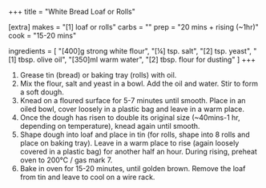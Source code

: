 +++
title = "White Bread Loaf or Rolls"

[extra]
makes = "[1] loaf or rolls"
carbs = ""
prep = "20 mins + rising (~1hr)"
cook = "15-20 mins"

ingredients = [
  "[400]g strong white flour",
  "[¼] tsp. salt",
  "[2] tsp. yeast",
  "[1] tbsp. olive oil",
  "[350]ml warm water",
  "[2] tbsp. flour for dusting"
]
+++

1. Grease tin (bread) or baking tray (rolls) with oil.
1. Mix the flour, salt and yeast in a bowl. Add the oil and water. Stir to form a soft dough.
1. Knead on a floured surface for 5-7 minutes until smooth. Place in an oiled bowl, cover loosely in a plastic bag and leave in a warm place.
1. Once the dough has risen to double its original size (~40mins-1 hr, depending on temperature), knead again until smooth.
1. Shape dough into loaf and place in tin (for rolls, shape into 8 rolls and place on baking tray). Leave in a warm place to rise (again loosely covered in a plastic bag) for another half an hour. During rising, preheat oven to 200°C / gas mark 7.
1. Bake in oven for 15-20 minutes, until golden brown. Remove the loaf from tin and leave to cool on a wire rack.